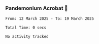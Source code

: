 ### Pandemonium Acrobat 🤸

<!--START_SECTION:waka-->

```all_time
From: 12 March 2025 - To: 19 March 2025

Total Time: 0 secs

No activity tracked
```

<!--END_SECTION:waka-->
